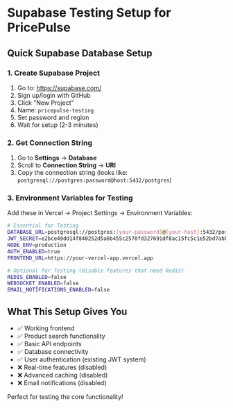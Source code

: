 # Supabase Testing Setup for PricePulse

## Quick Supabase Database Setup

### 1. Create Supabase Project

1. Go to: https://supabase.com/
2. Sign up/login with GitHub
3. Click "New Project"
4. Name: `pricepulse-testing`
5. Set password and region
6. Wait for setup (2-3 minutes)

### 2. Get Connection String

1. Go to **Settings** → **Database**
2. Scroll to **Connection String** → **URI**
3. Copy the connection string (looks like: `postgresql://postgres:password@host:5432/postgres`)

### 3. Environment Variables for Testing

Add these in Vercel → Project Settings → Environment Variables:

```bash
# Essential for Testing
DATABASE_URL=postgresql://postgres:[your-password]@[your-host]:5432/postgres
JWT_SECRET=e2bce49dd14f840252d5a6b455c2570fd327691df8ac15fc5c1e52bd7abb47d7a58f1fbe425f9f0e80fd6a132c094000e177fca4e78f70e1d3b949e0c54cc430
NODE_ENV=production
AUTH_ENABLED=true
FRONTEND_URL=https://your-vercel-app.vercel.app

# Optional for Testing (disable features that need Redis)
REDIS_ENABLED=false
WEBSOCKET_ENABLED=false
EMAIL_NOTIFICATIONS_ENABLED=false
```

## What This Setup Gives You

- ✅ Working frontend
- ✅ Product search functionality  
- ✅ Basic API endpoints
- ✅ Database connectivity
- ✅ User authentication (existing JWT system)
- ❌ Real-time features (disabled)
- ❌ Advanced caching (disabled)
- ❌ Email notifications (disabled)

Perfect for testing the core functionality!
